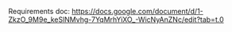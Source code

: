 Requirements doc: https://docs.google.com/document/d/1-ZkzO_9M9e_keSlNMvhg-7YqMrhYiXO_-WicNyAnZNc/edit?tab=t.0
